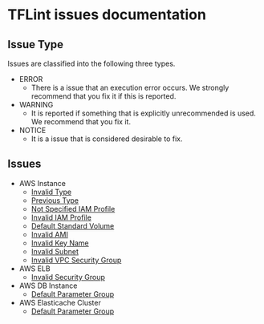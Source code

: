 # TFLint issues documentation
## Issue Type
Issues are classified into the following three types.

- ERROR
    - There is a issue that an execution error occurs. We strongly recommend that you fix it if this is reported.
- WARNING
    - It is reported if something that is explicitly unrecommended is used. We recommend that you fix it.
- NOTICE
    - It is a issue that is considered desirable to fix.

## Issues

- AWS Instance
    - [Invalid Type](AWS_Instance_Invalid_Type.md)
    - [Previous Type](AWS_Instance_Previous_Type.md)
    - [Not Specified IAM Profile](AWS_Instance_Not_Specified_IAM_Profile.md)
    - [Invalid IAM Profile](AWS_Instance_Invalid_IAM_Profile.md)
    - [Default Standard Volume](AWS_Instance_Default_Standard_Volume.md)
    - [Invalid AMI](AWS_Instance_Invalid_AMI.md)
    - [Invalid Key Name](AWS_Instance_Invalid_Key_Name.md)
    - [Invalid Subnet](AWS_Instance_Invalid_Subnet.md)
    - [Invalid VPC Security Group](AWS_Instance_Invalid_VPC_Security_Group.md)
- AWS ELB
    - [Invalid Security Group](AWS_ELB_Invalid_Security_Group.md)
- AWS DB Instance
    - [Default Parameter Group](AWS_DB_Instance_Default_Parameter_Group.md)
- AWS Elasticache Cluster
    - [Default Parameter Group](AWS_Elasticache_Cluster_Default_Parameter_Group.md)
